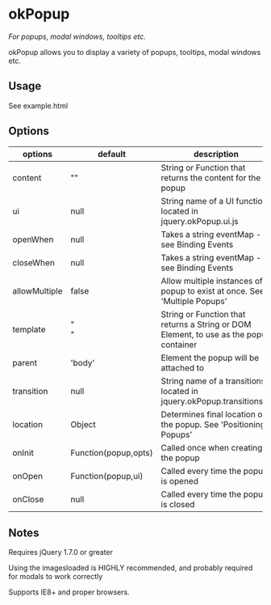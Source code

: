 # okPopup

*For popups, modal windows, tooltips etc.*

okPopup allows you to display a variety of popups, tooltips, modal windows etc.

## Usage

See example.html


## Options

options       | default                                      | description
------------- | -------------------------------------------- | -------------
content       | ""                                           | String or Function that returns the content for the popup
ui            | null                                         | String name of a UI function located in jquery.okPopup.ui.js
openWhen      | null                                         | Takes a string eventMap - see Binding Events
closeWhen     | null                                         | Takes a string eventMap - see Binding Events
allowMultiple | false                                        | Allow multiple instances of a popup to exist at once. See 'Multiple Popups'
template      | "<div/>"                                     | String or Function that returns a String or DOM Element, to use as the popup container
parent        | 'body'                                       | Element the popup will be attached to
transition    | null                                         | String name of a transitions located in jquery.okPopup.transitions.js
location      | Object                                       | Determines final location of the popup. See 'Positioning Popups'
onInit        | Function(popup,opts)                         | Called once when creating the popup
onOpen        | Function(popup,ui)                           | Called every time the popup is opened
onClose       | null                                         | Called every time the popup is closed

## Notes

Requires jQuery 1.7.0 or greater

Using the imagesloaded is HIGHLY recommended, and probably required for modals to work correctly

Supports IE8+ and proper browsers.
